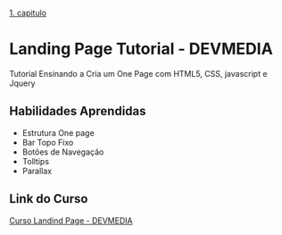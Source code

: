  [ 1. capitulo](#landing-page-tutorial---devmedia)  
# Landing Page Tutorial - DEVMEDIA  
Tutorial Ensinando a Cria um One Page com HTML5, CSS, javascript e Jquery  
## Habilidades Aprendidas  
 - Estrutura One page
 - Bar Topo Fixo
 - Botões de Navegação
 - Tolltips
 - Parallax  
 ## Link do Curso  
 [Curso Landind Page - DEVMEDIA](https://www.devmedia.com.br/curso/landing-page-como-criar-um-layout-com-html-css-e-javascript/1960)
